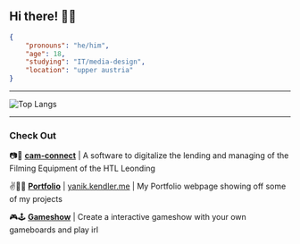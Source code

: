 ## Hi there! 🐶👋 

```json
{
    "pronouns": "he/him",
    "age": 18,
    "studying": "IT/media-design",
    "location": "upper austria"
}
```
----

![Top Langs](https://github-readme-stats.vercel.app/api/top-langs/?username=elYanuki&layout=compact&theme=dark&hide_border=true)

----
### Check Out 
📷🤝 **[cam-connect](https://github.com/htl-leo-itp-2325-4-5BHITM/cam-connect)** | A software to digitalize the lending and managing of the Filming Equipment of the HTL Leonding

✌️👨‍💻 **[Portfolio](https://github.com/elYanuki/Portfolio)** | [yanik.kendler.me](https://yanik.kendler.me) | My Portfolio webpage showing off some of my projects

🎮🕹️ **[Gameshow](https://github.com/elYanuki/Gameshow)** | Create a interactive gameshow with your own gameboards and play irl
